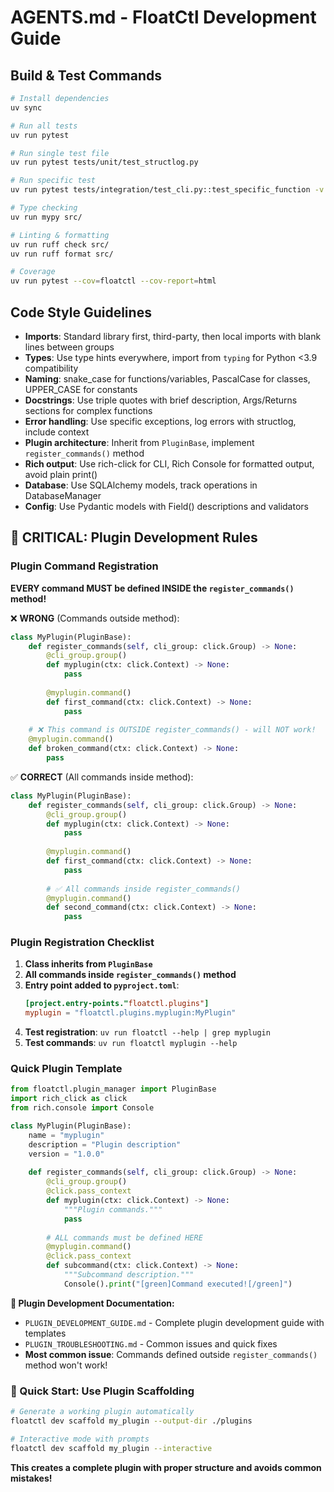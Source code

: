 # AGENTS.md - FloatCtl Development Guide

## Build & Test Commands
```bash
# Install dependencies
uv sync

# Run all tests
uv run pytest

# Run single test file
uv run pytest tests/unit/test_structlog.py

# Run specific test
uv run pytest tests/integration/test_cli.py::test_specific_function -v

# Type checking
uv run mypy src/

# Linting & formatting
uv run ruff check src/
uv run ruff format src/

# Coverage
uv run pytest --cov=floatctl --cov-report=html
```

## Code Style Guidelines
- **Imports**: Standard library first, third-party, then local imports with blank lines between groups
- **Types**: Use type hints everywhere, import from `typing` for Python <3.9 compatibility
- **Naming**: snake_case for functions/variables, PascalCase for classes, UPPER_CASE for constants
- **Docstrings**: Use triple quotes with brief description, Args/Returns sections for complex functions
- **Error handling**: Use specific exceptions, log errors with structlog, include context
- **Plugin architecture**: Inherit from `PluginBase`, implement `register_commands()` method
- **Rich output**: Use rich-click for CLI, Rich Console for formatted output, avoid plain print()
- **Database**: Use SQLAlchemy models, track operations in DatabaseManager
- **Config**: Use Pydantic models with Field() descriptions and validators

## 🚨 CRITICAL: Plugin Development Rules

### Plugin Command Registration
**EVERY command MUST be defined INSIDE the `register_commands()` method!**

❌ **WRONG** (Commands outside method):
```python
class MyPlugin(PluginBase):
    def register_commands(self, cli_group: click.Group) -> None:
        @cli_group.group()
        def myplugin(ctx: click.Context) -> None:
            pass
        
        @myplugin.command()
        def first_command(ctx: click.Context) -> None:
            pass
    
    # ❌ This command is OUTSIDE register_commands() - will NOT work!
    @myplugin.command()
    def broken_command(ctx: click.Context) -> None:
        pass
```

✅ **CORRECT** (All commands inside method):
```python
class MyPlugin(PluginBase):
    def register_commands(self, cli_group: click.Group) -> None:
        @cli_group.group()
        def myplugin(ctx: click.Context) -> None:
            pass
        
        @myplugin.command()
        def first_command(ctx: click.Context) -> None:
            pass
        
        # ✅ All commands inside register_commands()
        @myplugin.command()
        def second_command(ctx: click.Context) -> None:
            pass
```

### Plugin Registration Checklist
1. **Class inherits from `PluginBase`**
2. **All commands inside `register_commands()` method**
3. **Entry point added to `pyproject.toml`**:
   ```toml
   [project.entry-points."floatctl.plugins"]
   myplugin = "floatctl.plugins.myplugin:MyPlugin"
   ```
4. **Test registration**: `uv run floatctl --help | grep myplugin`
5. **Test commands**: `uv run floatctl myplugin --help`

### Quick Plugin Template
```python
from floatctl.plugin_manager import PluginBase
import rich_click as click
from rich.console import Console

class MyPlugin(PluginBase):
    name = "myplugin"
    description = "Plugin description"
    version = "1.0.0"
    
    def register_commands(self, cli_group: click.Group) -> None:
        @cli_group.group()
        @click.pass_context
        def myplugin(ctx: click.Context) -> None:
            """Plugin commands."""
            pass
        
        # ALL commands must be defined HERE
        @myplugin.command()
        @click.pass_context
        def subcommand(ctx: click.Context) -> None:
            """Subcommand description."""
            Console().print("[green]Command executed![/green]")
```

**📖 Plugin Development Documentation:**
- `PLUGIN_DEVELOPMENT_GUIDE.md` - Complete plugin development guide with templates
- `PLUGIN_TROUBLESHOOTING.md` - Common issues and quick fixes
- **Most common issue**: Commands defined outside `register_commands()` method won't work!

### 🚀 Quick Start: Use Plugin Scaffolding
```bash
# Generate a working plugin automatically
floatctl dev scaffold my_plugin --output-dir ./plugins

# Interactive mode with prompts  
floatctl dev scaffold my_plugin --interactive
```
**This creates a complete plugin with proper structure and avoids common mistakes!**